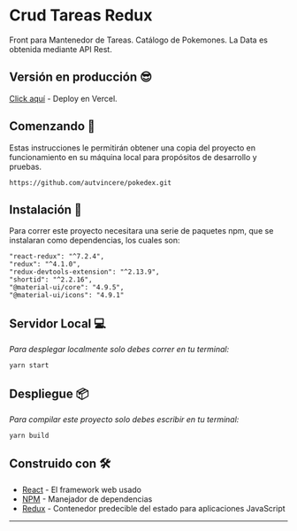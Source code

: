 # Crud Tareas Redux

Front para Mantenedor de Tareas.
Catálogo de Pokemones. La Data es obtenida mediante API Rest.



## Versión en producción 😎
[Click aquí](https://pokedex-1ygnb2hye-autvincere.vercel.app/) - Deploy en Vercel.


## Comenzando 🚀

Estas instrucciones le permitirán obtener una copia del proyecto en funcionamiento en su máquina local para propósitos de desarrollo y pruebas.

```
https://github.com/autvincere/pokedex.git
```


## Instalación 🔧

Para correr este proyecto necesitara una serie de paquetes npm, que se instalaran como dependencias, los cuales son:


```
"react-redux": "^7.2.4",
"redux": "^4.1.0",
"redux-devtools-extension": "^2.13.9",
"shortid": "^2.2.16",
"@material-ui/core": "4.9.5",
"@material-ui/icons": "4.9.1"
```

## Servidor Local 💻

_Para desplegar localmente solo debes correr en tu terminal:_

```
yarn start
```

## Despliegue 📦

_Para compilar este proyecto solo debes escribir en tu terminal:_
```
yarn build
```

## Construido con 🛠️

* [React](https://reactjs.org/) - El framework web usado
* [NPM](https://www.npmjs.com/) - Manejador de dependencias
* [Redux](https://redux.js.org/) - Contenedor predecible del estado para aplicaciones JavaScript



---
